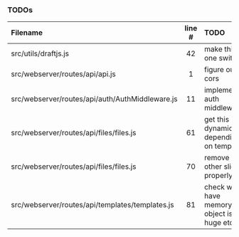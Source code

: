 ### TODOs
| Filename | line # | TODO
|:------|:------:|:------
| src/utils/draftjs.js | 42 | make this one switch
| src/webserver/routes/api/api.js | 1 | figure out cors
| src/webserver/routes/api/auth/AuthMiddleware.js | 11 | implement auth middleware
| src/webserver/routes/api/files/files.js | 61 | get this dynamically depending on template
| src/webserver/routes/api/files/files.js | 70 | remove all other slides properly
| src/webserver/routes/api/templates/templates.js | 81 | check we have memory - object isnt huge etc